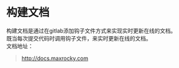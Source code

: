 # 构建文档
构建文档是通过在gitlab添加钩子文件方式来实现实时更新在线的文档。  
既当每次提交代码时调用钩子文件，来实时更新在线的文档。  
文档地址：  
> <http://docs.maxrocky.com>